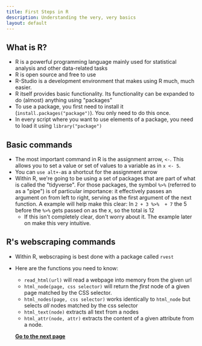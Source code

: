 ```yaml
---
title: First Steps in R
description: Understanding the very, very basics
layout: default
---
```


## What is R?
* R is a powerful programming language mainly used for statistical analysis and other data-related tasks
* R is open source and free to use
* R-Studio is a development environment that makes using R much, much easier.
* R itself provides basic functionality. Its functionality can be expanded to do (almost) anything using "packages"
* To use a package, you first need to install it (`install.packages("package")`). You only need to do this once.
* In every script where you want to use elements of a package, you need to load it using `library("package")`

## Basic commands
* The most important command in R is the assignment arrow, `<-`. This allows you to set a value or set of values to a variable as in `x <- 5`.
* You can `use alt+-`as a shortcut for the assignment arrow
* Within R, we're going to be using a set of packages that are part of what is called the "tidyverse". For those packages, the symbol `%>%` (referred to as a "pipe") is of particular importance: it effectively passes an argument on from left to right, serving as the first argument of the next function. A example will help make this clear:
In `2 + 3 %>%  + 7` the 5 before the `%>%` gets passed on as the x, so the total is 12
   * If this isn't completely clear, don't worry about it. The example later on make this very intuitive.
  
## R's webscraping commands
* Within R, webscraping is best done with a package called `rvest`
* Here are the functions you need to know:
  * `read_html(url)` will read a webpage into memory from the given url
  * `html_node(page, css selector)` will return the *first* node of a given page matched by the CSS selector.
  * `html_nodes(page, css selector)` works identically to `html_node` but selects *all* nodes matched by the css selector
  * `html_text(node)` extracts all text from a nodes
  * `html_attr(node, attr)` extracts the content of a given attribute from a node.
  
  **[Go to the next page](scraping-single-page)**
